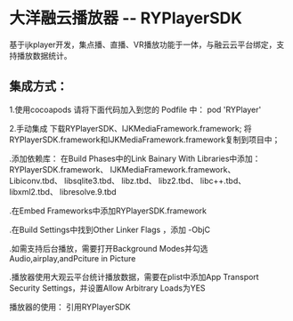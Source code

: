 大洋融云播放器 -- RYPlayerSDK
====
基于ijkplayer开发，集点播、直播、VR播放功能于一体，与融云云平台绑定，支持播放数据统计。

集成方式：
-----
1.使用cocoapods
请将下面代码加入到您的 Podfile 中：
pod 'RYPlayer'

2.手动集成
下载RYPlayerSDK、IJKMediaFramework.framework;
将RYPlayerSDK.framework和IJKMediaFramework.framework复制到项目中；

.添加依赖库：
在Build Phases中的Link Bainary With Libraries中添加：
RYPlayerSDK.framework、
IJKMediaFramework.framework、
Libiconv.tbd、
libsqlite3.tbd、
libz.tbd、
libz2.tbd、
libc++.tbd、
libxml2.tbd、
libresolve.9.tbd

.在Embed Frameworks中添加RYPlayerSDK.framework

.在Build Settings中找到Other Linker Flags ，添加 -ObjC

.如需支持后台播放，需要打开Background Modes并勾选Audio,airplay,andPciture in Picture

.播放器使用大观云平台统计播放数据，需要在plist中添加App Transport Security Settings，并设置Allow Arbitrary Loads为YES

播放器的使用：
引用RYPlayerSDK



